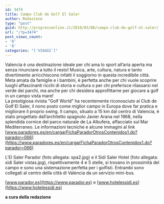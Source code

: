```yaml
---
id: 3474
title: Campo Club de Golf El Saler
author: Redazione
type: "post"
guid: http://progressonline.it/2010/03/08/campo-club-de-golf-el-saler/
url: "/?p=3474"
post_views_count:
- '8'
- '8'
categories: "['VIAGGI']"
---
```


Valencia è una destinazione ideale per chi ama lo sport all’aria aperta ma senza rinunciare a tutto il resto! Musica, arte, cultura, natura e tanto divertimento arricchiscono infatti il soggiorno in questa incredibile città. Meta amata da famiglie e i bambini, è perfetta anche per chi vuole scoprire luoghi affascinanti ricchi di storia e cultura o per chi preferisce rilassarsi nel verde dei parchi, ma anche per chi desidera approfittarne per giocare a golf in un campo vista mare!   
La prestigiosa rivista "Golf World" ha recentemente riconosciuto al Club de Golf El Saler, il nono posto come miglior campo in Europa dove far pratica e migliorare il proprio swing. Il campo, situato a 15 km dal centro di Valencia, è stato progettato dall’architetto spagnolo Javier Arana nel 1968, nella splendida cornice del parco naturale de La Albufera, affacciato sul Mar Mediterraneo. Le informazioni tecniche e alcune immagini al link [www.paradores.es/en/cargarFichaParadorOtrosContenidos1.do?parador=066](https://www.paradores.es/en/cargarFichaParadorOtrosContenidos1.do?parador=066)

L’El Saler Parador (foto allegata: spa2.jpg) e il Sidi Saler Hotel (foto allegata: sidi Saler vistas.jpg), rispettivamente 4 e 5 stelle, si trovano in prossimità del campo e sono una sistemazione perfetta per i golfisti. Entrambi sono collegati al centro della città di Valencia da un servizio mini-bus.

[www.parador.es](https://www.parador.es) e [www.hotelessidi.es](https://www.hotelessidi.es)

**a cura della redazione**